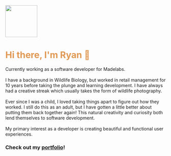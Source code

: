 <img src="https://i.imgur.com/bkMTkeb.png" width="100" height="100">

<h1 style="color:#e09954;">Hi there, I'm Ryan 👋</h1>

<p>
   Currently working as a software developer for Madelabs.<br><br>
   I have a background in Wildlife Biology, but worked in retail management for 10 years before taking the plunge and learning development. I have always had a creative streak    which usually takes the form of wildlife photography. <br><br>
   Ever since I was a child, I loved taking things apart to figure out how they worked. I still do this as an adult, but I have gotten a little better about putting them          back together again! This natural creativity and curiosity both lend themselves to software development. <br><br>
   My primary interest as a developer is creating beautiful and            functional user experiences. <br>
</p>

<h3>Check out my <a href="https://emberglo.github.io/">portfolio</a>!</h3>
